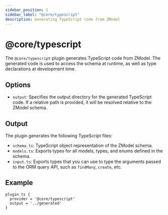 ```yaml
---
sidebar_position: 1
sidebar_label: "@core/typescript"
description: Generating TypeScript code from ZModel
---
```


# @core/typescript

The `@core/typescript` plugin generates TypeScript code from ZModel. The generated code is used to access the schema at runtime, as well as type declarations at development time.

## Options

- `output`: Specifies the output directory for the generated TypeScript code. If a relative path is provided, it will be resolved relative to the ZModel schema.

## Output

The plugin generates the following TypeScript files:

- `schema.ts`: TypeScript object representation of the ZModel schema.
- `models.ts`: Exports types for all models, types, and enums defined in the schema.
- `input.ts`: Exports types that you can use to type the arguments passed to the ORM query API, such as `findMany`, `create`, etc.

## Example

```zmodel
plugin ts {
  provider = '@core/typescript'
  output = '../generated'
}
```
